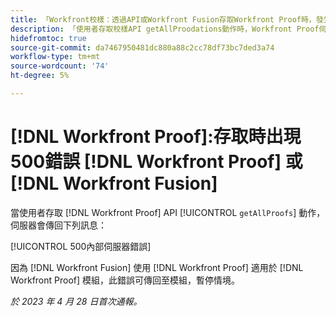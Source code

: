 ```yaml
---
title: 「Workfront校樣：透過API或Workfront Fusion存取Workfront Proof時，發生500錯誤」
description: 「使用者存取校樣API getAllProodations動作時，Workfront Proof伺服器會傳回訊息：500內部伺服器錯誤」
hidefromtoc: true
source-git-commit: da7467950481dc880a88c2cc78df73bc7ded3a74
workflow-type: tm+mt
source-wordcount: '74'
ht-degree: 5%

---
```



# [!DNL Workfront Proof]:存取時出現500錯誤 [!DNL Workfront Proof] 或 [!DNL Workfront Fusion]

<!--This article is on Proof and Fusion TOCs-->

當使用者存取 [!DNL Workfront Proof] API [!UICONTROL `getAllProofs`] 動作，伺服器會傳回下列訊息：

[!UICONTROL 500內部伺服器錯誤]

因為 [!DNL Workfront Fusion] 使用 [!DNL Workfront Proof] 適用於 [!DNL Workfront Proof] 模組，此錯誤可傳回至模組，暫停情境。

_於 2023 年 4 月 28 日首次通報。_

